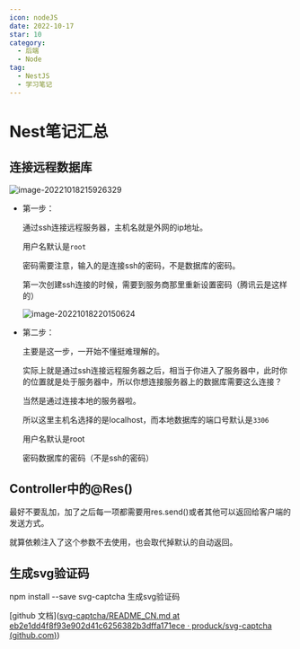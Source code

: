 ```yaml
---
icon: nodeJS
date: 2022-10-17
star: 10
category:
  - 后端
  - Node
tag:
  - NestJS
  - 学习笔记
---
```


# Nest笔记汇总

## 连接远程数据库

![image-20221018215926329](https://xingqiu-tuchuang-1256524210.cos.ap-shanghai.myqcloud.com/7374/image-20221018215926329.png)

- 第一步：

  通过ssh连接远程服务器，主机名就是外网的ip地址。

  用户名默认是`root`

  密码需要注意，输入的是连接ssh的密码，不是数据库的密码。

  第一次创建ssh连接的时候，需要到服务商那里重新设置密码（腾讯云是这样的）

  ![image-20221018220150624](https://xingqiu-tuchuang-1256524210.cos.ap-shanghai.myqcloud.com/7374/image-20221018220150624.png)

- 第二步：

  主要是这一步，一开始不懂挺难理解的。

  实际上就是通过ssh连接远程服务器之后，相当于你进入了服务器中，此时你的位置就是处于服务器中，所以你想连接服务器上的数据库需要这么连接？

  当然是通过连接本地的服务器啦。

  所以这里主机名选择的是localhost，而本地数据库的端口号默认是`3306`

  用户名默认是root

  密码数据库的密码（不是ssh的密码）



## Controller中的@Res()

最好不要乱加，加了之后每一项都需要用res.send()或者其他可以返回给客户端的发送方式。

就算依赖注入了这个参数不去使用，也会取代掉默认的自动返回。

## 生成svg验证码

npm install --save svg-captcha 生成svg验证码

[github 文档]([svg-captcha/README_CN.md at eb2e1dd4f8f93e902d41c6256382b3dffa171ece · produck/svg-captcha (github.com)](https://github.com/produck/svg-captcha/blob/HEAD/README_CN.md))